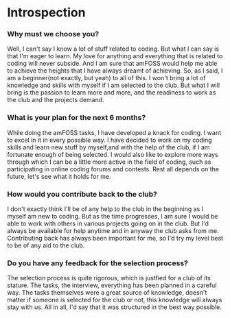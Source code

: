 # Introspection


### Why must we choose you?

Well, I can't say I know a lot of stuff related to coding. But what I can say is that I'm eager to learn. My love for anything and everything that is related to coding will never subside. And I am sure that amFOSS would help me able to achieve the heights that I have always dreamt of achieving. So, as I said, I am a beginner(not exactly, but yeah) to all of this. I won't bring a lot of knowledge and skills with myself if I am selected to the club. But what I will bring is the passion to learn more and more, and the readiness to work as the club and the projects demand.

### What is your plan for the next 6 months?

While doing the amFOSS tasks, I have developed a knack for coding. I want to excel in it in every possible way. I have decided to work on my coding skills and learn new stuff by myself,and with the help of the club, if I am fortunate enough of being selected. I would also like to explore more ways through which I can be a little more active in the field of coding, such as participating in online coding forums and contests. Rest all depends on the future, let's see what it holds for me.

### How would you contribute back to the club?

I don't exactly think I'll be of any help to the club in the beginning as I myself am new to coding. But as the time progresses, I am sure I would be able to work with others in various projects going on in the club. But I'd always be available for help anytime and in anyway the club asks from me. Contributing back has always been important for me, so I'd try my level best to be of any aid to the club.

### Do you have any feedback for the selection process?

The selection process is quite rigorous, which is justfied for a club of its stature. The tasks, the interview, everything has been  planned in a careful way. The tasks themselves were a great source of knowledge, doesn't matter if someone is selected for the club or not, this knowledge will always stay with us. All in all, I'd say that it was structured in the best way possible.

